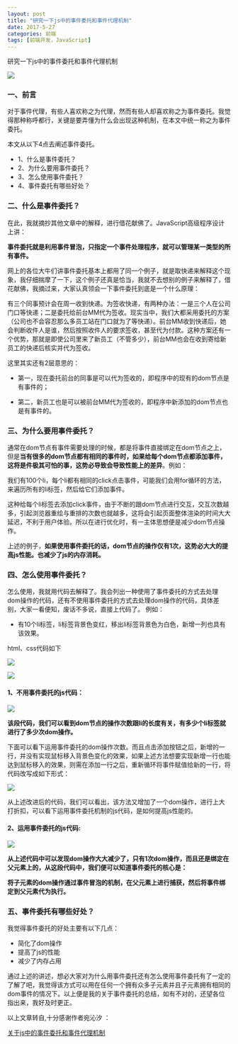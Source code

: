 ```yaml
---
layout: post
title: "研究一下js中的事件委托和事件代理机制"
date: 2017-5-27
categories: 前端
tags: [前端开发，JavaScript]
---
```


研究一下js中的事件委托和事件代理机制

<!-- more -->

![](http://oq2sjn05e.bkt.clouddn.com/2017-5-27-FEW-JavaScript%20event%20delegation%20.jpeg)

### 一、前言

对于事件代理，有些人喜欢称之为代理，然而有些人却喜欢称之为事件委托。我觉得那种称呼都行，关键是要弄懂为什么会出现这种机制，在本文中统一称之为事件委托。

本文从以下4点去阐述事件委托。

+ 1、什么是事件委托？
+ 2、为什么要用事件委托？
+ 3、怎么使用事件委托？
+ 4、事件委托有哪些好处？

### 二、什么是事件委托？

在此，我就摘抄其他文章中的解释，进行借花献佛了。JavaScript高级程序设计上讲：

**事件委托就是利用事件冒泡，只指定一个事件处理程序，就可以管理某一类型的所有事件。**

网上的各位大牛们讲事件委托基本上都用了同一个例子，就是取快递来解释这个现象，我仔细揣摩了一下，这个例子还真是恰当，我就不去想别的例子来解释了，借花献佛，我摘过来，大家认真领会一下事件委托到底是一个什么原理：

有三个同事预计会在周一收到快递。为签收快递，有两种办法：一是三个人在公司门口等快递；二是委托给前台MM代为签收。现实当中，我们大都采用委托的方案（公司也不会容忍那么多员工站在门口就为了等快递）。前台MM收到快递后，她会判断收件人是谁，然后按照收件人的要求签收，甚至代为付款。这种方案还有一个优势，那就是即使公司里来了新员工（不管多少），前台MM也会在收到寄给新员工的快递后核实并代为签收。

这里其实还有2层意思的：

+ 第一，现在委托前台的同事是可以代为签收的，即程序中的现有的dom节点是有事件的；

+ 第二，新员工也是可以被前台MM代为签收的，即程序中新添加的dom节点也是有事件的。

### 三、为什么要用事件委托？

通常在dom节点有事件需要处理的时候，都是将事件直接绑定在dom节点之上，但是**当有很多的dom节点都有相同的事件时，如果给每个dom节点都添加事件，这将是件极其可怕的事，这势必导致会导致性能上的差异**。例如：

我们有100个li，每个li都有相同的click点击事件，可能我们会用for循环的方法，来遍历所有的li标签，然后给它们添加事件。

这种给每个li标签去添加click事件，由于不断的跟dom节点进行交互，交互次数越多，引起浏览器重绘与重排的次数也就越多，这将会引起页面整体渲染的时间大大延迟，不利于用户体验。所以在进行优化时，有一主体思想便是减少dom节点操作。

上述的例子，**如果使用事件委托的话，dom节点的操作仅有1次，这势必大大的提高js性能。也减少了js的内存消耗。**

### 四、怎么使用事件委托？

怎么使用，我就用代码去解释了。我会列出一种使用了事件委托的方式去处理dom操作的代码，还有不使用事件委托的方式去处理dom操作的代码，具体差别，大家一看便知，废话不多说，直接上代码了。
例如：

+ 有10个li标签，li标签背景色变红，移出li标签背景色为白色，新增一列也具有该效果。

html、css代码如下

![](http://oq2sjn05e.bkt.clouddn.com/2017-5-27-FEW-JavaScript%20event%20delegation-1%20.png)

![](http://oq2sjn05e.bkt.clouddn.com/2017-5-27-FEW-JavaScript%20event%20delegation%20-2.png)

#### 1、不用事件委托的js代码：

![](http://oq2sjn05e.bkt.clouddn.com/2017-5-27-FEW-JavaScript%20event%20delegation-3.png)

**该段代码，我们可以看到dom节点的操作次数跟li的长度有关，有多少个li标签就进行了多少次dom操作。**

下面可以看下运用事件委托的dom操作次数。而且点击添加按钮之后，新增的一行，并没有实现鼠标移入背景色变化的效果，如果上述方法想要实现新增一行也能达到鼠标移入的效果，则需在添加一行之后，重新循环将事件赋值给新的一行，将代码改写成如下形式：

![](http://oq2sjn05e.bkt.clouddn.com/2017-5-27-FEW-JavaScript%20event%20delegation-4.png)

从上述改进后的代码，我们可以看出，该方法又增加了一个dom操作，进行上大打折扣，可以看下运用事件委托机制的js代码，是如何提高js性能的。

#### 2、运用事件委托的js代码:

![](http://oq2sjn05e.bkt.clouddn.com/2017-5-27-FEW-JavaScript%20event%20delegation-5.png)

**从上述代码中可以发现dom操作大大减少了，只有1次dom操作，而且还是绑定在父元素上的，从这段代码中，我们便可以知道事件委托的核心是：**

**将子元素的dom操作通过事件冒泡的机制，在父元素上进行捕获，然后将事件绑定到父元素代为执行。**

### 五、事件委托有哪些好处？

我觉得事件委托的好处主要有以下几点：

+ 简化了dom操作
+ 提高了js的性能
+ 减少了内存占用

通过上述的讲述，想必大家对为什么用事件委托还有怎么使用事件委托有了一定的了解了吧，我觉得该方式可以用在任何一个拥有众多子元素并且子元素拥有相同的dom事件的情况下。以上便是我的关于事件委托的总结，如有不对的，还望各位指出来，我好及时更正。

以上文章转自,十分感谢作者宛沁汐 ：

<a href="http://5iblog.com/article/detail/25">关于js中的事件委托和事件代理机制</a>